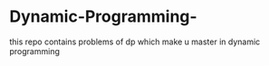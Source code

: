 # Dynamic-Programming-
this repo contains problems of dp which make u master in dynamic programming 

